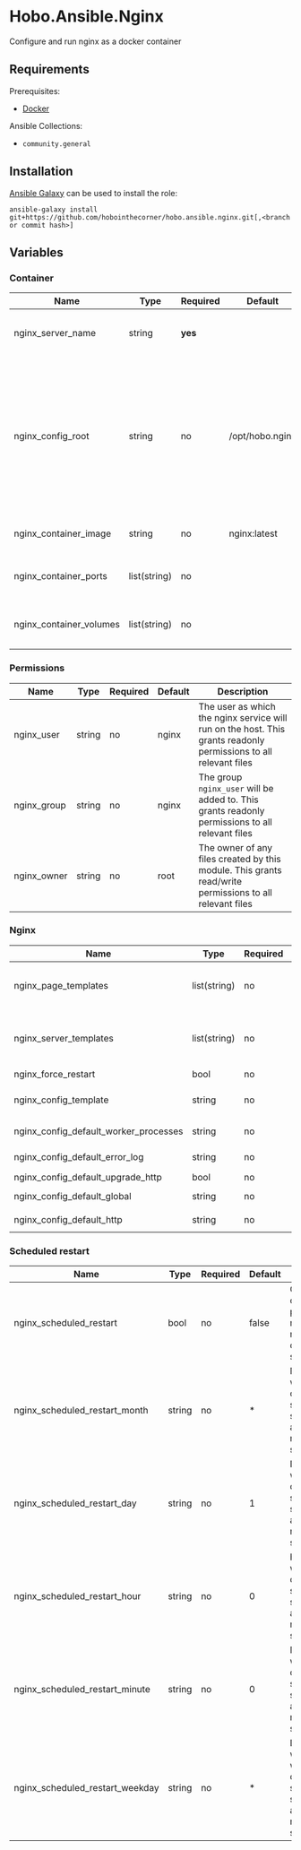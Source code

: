# Hobo.Ansible.Nginx

Configure and run nginx as a docker container

## Requirements
Prerequisites:
- [Docker](https://github.com/hobointhecorner/Hobo.Ansible.Docker)

Ansible Collections:
- `community.general`

## Installation
[Ansible Galaxy](https://galaxy.ansible.com/docs/using/installing.html) can be used to install the role:

`ansible-galaxy install git+https://github.com/hobointhecorner/hobo.ansible.nginx.git[,<branch or commit hash>]`

## Variables
### Container
|                 Name                  |     Type     | Required |     Default     | Description |
|---------------------------------------|--------------|----------|-----------------|-------------|
| nginx_server_name                     | string       | **yes**  |                 | Name to use for configuration storage path and service name |
| nginx_config_root                     | string       | no       | /opt/hobo.nginx | Directory where configuration files should be stored for all deployments.  Individual deployment configurations will be written to a subdirectory named the value of the `nginx_server_name` variable |
| nginx_container_image                 | string       | no       | nginx:latest    | The nginx docker image to be run as a service |
| nginx_container_ports                 | list(string) | no       |                 | List of container ports to expose. Uses `docker` cli syntax |
| nginx_container_volumes               | list(string) | no       |                 | List of volumes to mount in the container.  Uses `docker` cli syntax |

### Permissions
|                 Name                  |     Type     | Required |     Default     | Description |
|---------------------------------------|--------------|----------|-----------------|-------------|
| nginx_user                            | string       | no       | nginx           | The user as which the nginx service will run on the host.  This grants readonly permissions to all relevant files |
| nginx_group                           | string       | no       | nginx           | The group `nginx_user` will be added to.  This grants readonly permissions to all relevant files |
| nginx_owner                           | string       | no       | root            | The owner of any files created by this module. This grants read/write permissions to all relevant files |

### Nginx
|                 Name                  |     Type     | Required |     Default     | Description |
|---------------------------------------|--------------|----------|-----------------|-------------|
| nginx_page_templates                  | list(string) | no       |                 | List of playbook-relative paths for static pages.  Stored in `nginx_config_root/nginx_server/name/pages` on the host and exposed as `/etc/nginx/www` in the container |
| nginx_server_templates                | list(string) | no       |                 | List of playbook-relative paths for server declarations  Stored in `nginx_config_root/nginx_server/name/config/servers` on the host and exposed as `/etc/nginx/servers` in the container |
| nginx_force_restart                   | bool         | no       | false           | Force restart of the nginx service |
| nginx_config_template                 | string       | no       |                 | Path to an `nginx.config` file template.  When not provided, the content of `nginx.conf` can be set using the below `nginx_config_default_*` role variables |
| nginx_config_default_worker_processes | string       | no       | auto            | Setting for the nginx `default_worker_processes` global setting |
| nginx_config_default_error_log        | string       | no       | /var/log/nginx/error.log notice | Path (in the container) and log level for the log file.  Uses nginx syntax |
| nginx_config_default_upgrade_http     | bool         | no       | false           | Upgrade all HTTP connections to HTTPS port 443 |
| nginx_config_default_global           | string       | no       |                 | Any additional global-scope statements to add to `nginx.conf` |
| nginx_config_default_http             | string       | no       |                 | Any additional http-scope statements to add to `nginx.conf` |

### Scheduled restart
|                 Name                  |     Type     | Required |     Default     | Description |
|---------------------------------------|--------------|----------|-----------------|-------------|
| nginx_scheduled_restart               | bool         | no       | false           | Create a cron job to periodically restart the nginx container service |
| nginx_scheduled_restart_month         | string       | no       | *               | Month(s) in which the container service should automatically restart (cron syntax) |
| nginx_scheduled_restart_day           | string       | no       | 1               | Day(s) in which the container service should automatically restart (cron syntax) |
| nginx_scheduled_restart_hour          | string       | no       | 0               | Hour(s) in which the container service should automatically restart (cron syntax) |
| nginx_scheduled_restart_minute        | string       | no       | 0               | Minute(s) in which the container service should automatically restart (cron syntax) |
| nginx_scheduled_restart_weekday       | string       | no       | *               | Day(s) of the week in which the container service should automatically restart (cron syntax) |
